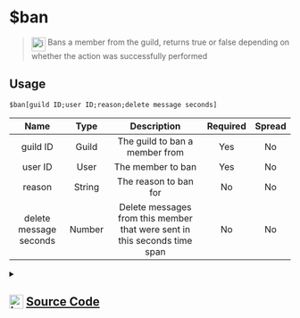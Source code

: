 # $ban
> <img align="top" src="https://upload.wikimedia.org/wikipedia/commons/thumb/e/e4/Infobox_info_icon.svg/160px-Infobox_info_icon.svg.png?20150409153300" alt="image" width="25" height="auto"> Bans a member from the guild, returns true or false depending on whether the action was successfully performed
## Usage
```
$ban[guild ID;user ID;reason;delete message seconds]
```
| Name | Type | Description | Required | Spread
| :---: | :---: | :---: | :---: | :---: |
guild ID | Guild | The guild to ban a member from | Yes | No
user ID | User | The member to ban | Yes | No
reason | String | The reason to ban for | No | No
delete message seconds | Number | Delete messages from this member that were sent in this seconds time span | No | No
<details>
<summary>
    
## <img align="top" src="https://cdn4.iconfinder.com/data/icons/iconsimple-logotypes/512/github-512.png" alt="image" width="25" height="auto">  [Source Code](https://github.com/tryforge/ForgeScript-V2/blob/main/src/native/ban.ts)
    
</summary>
    
```ts
import noop from "../functions/noop"
import { ArgType, NativeFunction, Return } from "../structures"

export default new NativeFunction({
    name: "$ban",
    version: "1.0.0",
    description:
        "Bans a member from the guild, returns true or false depending on whether the action was successfully performed",
    unwrap: true,
    brackets: true,
    args: [
        {
            name: "guild ID",
            description: "The guild to ban a member from",
            rest: false,
            required: true,
            type: ArgType.Guild,
        },
        {
            name: "user ID",
            description: "The member to ban",
            rest: false,
            type: ArgType.User,
            required: true,
        },
        {
            name: "reason",
            description: "The reason to ban for",
            rest: false,
            type: ArgType.String,
        },
        {
            name: "delete message seconds",
            description: "Delete messages from this member that were sent in this seconds time span",
            rest: false,
            type: ArgType.Number,
        },
    ],
    async execute(ctx, [guild, user, reason, seconds]) {
        return Return.success(
            (await guild.members
                .ban(user, {
                    reason: reason || undefined,
                    deleteMessageSeconds: seconds || undefined,
                })
                .catch(() => false)) !== false
        )
    },
})

```
    
</details>